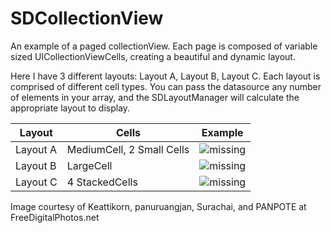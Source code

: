 # SDCollectionView

An example of a paged collectionView.  Each page is composed of variable sized UICollectionViewCells, creating a beautiful and dynamic layout.

Here I have 3 different layouts: 
Layout A, Layout B, Layout C.  Each layout is comprised of different cell types. You can pass the datasource any number of elements in your array, and the SDLayoutManager will calculate the appropriate layout to display.


| Layout        | Cells                     |                 Example     | 
| ------------- | -------------             | ----------------------------|
| Layout A      | MediumCell, 2 Small Cells | <img src='http://i59.tinypic.com/3515p2h.png' alt='missing' />| 
| Layout B      | LargeCell                 | <img src='http://i59.tinypic.com/e5phxe.jpg' alt='missing' />| 
| Layout C      | 4 StackedCells            | <img src='http://i61.tinypic.com/8xpkx2.pn' alt='missing' />| 


Image courtesy of Keattikorn, panuruangjan, Surachai, and PANPOTE at FreeDigitalPhotos.net
